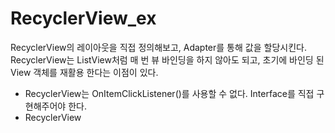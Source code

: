 # RecyclerView_ex
RecyclerView의 레이아웃을 직접 정의해보고, Adapter를 통해 값을 할당시킨다. RecyclerView는 ListView처럼 매 번 뷰 바인딩을 하지 않아도 되고, 초기에 바인딩 된 View 객체를 재활용 한다는 이점이 있다.
- RecyclerView는 OnItemClickListener()를 사용할 수 없다. Interface를 직접 구현해주어야 한다.
- RecyclerView

